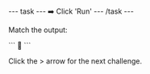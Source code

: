 --- task ---
➡️ Click 'Run' 
--- /task ---

Match the output:

<div class="c-project-output">
```
🦡
```
</div>

Click the > arrow for the next challenge.


